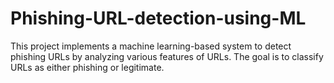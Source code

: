 # Phishing-URL-detection-using-ML
This project implements a machine learning-based system to detect phishing URLs by analyzing various features of URLs. The goal is to classify URLs as either phishing or legitimate.
